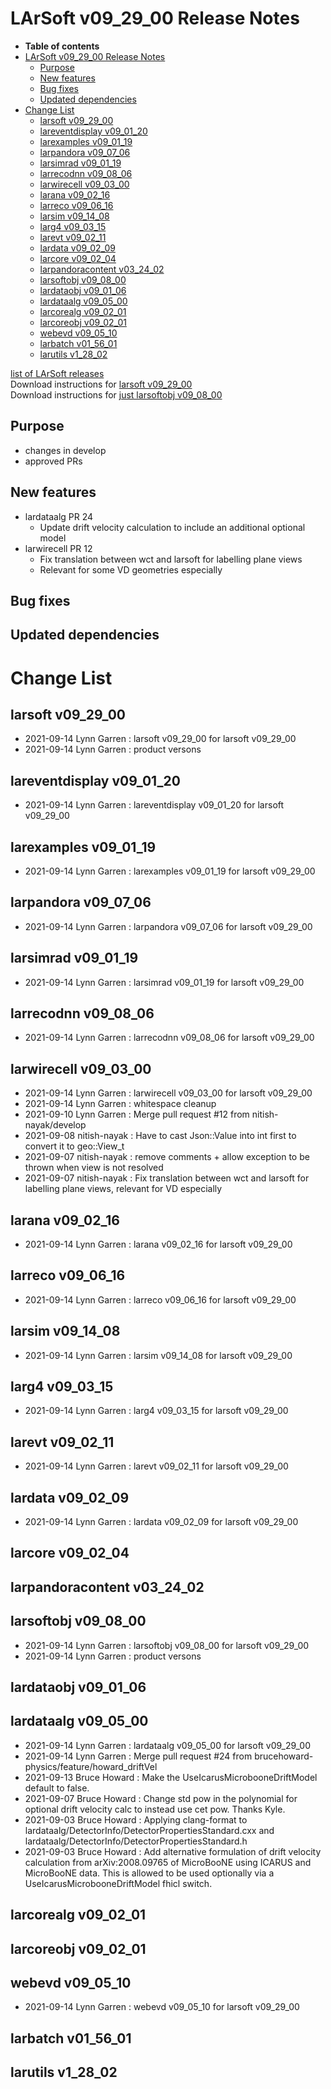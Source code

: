 LArSoft v09\_29\_00 Release Notes
======================================================================

-   **Table of contents**
-   [LArSoft v09\_29\_00 Release Notes](#LArSoft-v09_29_00-Release-Notes)
    -   [Purpose](#Purpose)
    -   [New features](#New-features)
    -   [Bug fixes](#Bug-fixes)
    -   [Updated dependencies](#Updated-dependencies)
-   [Change List](#Change-List)
    -   [larsoft v09\_29\_00](#larsoft-v09_29_00)
    -   [lareventdisplay v09\_01\_20](#lareventdisplay-v09_01_20)
    -   [larexamples v09\_01\_19](#larexamples-v09_01_19)
    -   [larpandora v09\_07\_06](#larpandora-v09_07_06)
    -   [larsimrad v09\_01\_19](#larsimrad-v09_01_19)
    -   [larrecodnn v09\_08\_06](#larrecodnn-v09_08_06)
    -   [larwirecell v09\_03\_00](#larwirecell-v09_03_00)
    -   [larana v09\_02\_16](#larana-v09_02_16)
    -   [larreco v09\_06\_16](#larreco-v09_06_16)
    -   [larsim v09\_14\_08](#larsim-v09_14_08)
    -   [larg4 v09\_03\_15](#larg4-v09_03_15)
    -   [larevt v09\_02\_11](#larevt-v09_02_11)
    -   [lardata v09\_02\_09](#lardata-v09_02_09)
    -   [larcore v09\_02\_04](#larcore-v09_02_04)
    -   [larpandoracontent v03\_24\_02](#larpandoracontent-v03_24_02)
    -   [larsoftobj v09\_08\_00](#larsoftobj-v09_08_00)
    -   [lardataobj v09\_01\_06](#lardataobj-v09_01_06)
    -   [lardataalg v09\_05\_00](#lardataalg-v09_05_00)
    -   [larcorealg v09\_02\_01](#larcorealg-v09_02_01)
    -   [larcoreobj v09\_02\_01](#larcoreobj-v09_02_01)
    -   [webevd v09\_05\_10](#webevd-v09_05_10)
    -   [larbatch v01\_56\_01](#larbatch-v01_56_01)
    -   [larutils v1\_28\_02](#larutils-v1_28_02)

[list of LArSoft releases](LArSoft_release_list)\
Download instructions for [larsoft v09\_29\_00](http://scisoft.fnal.gov/scisoft/bundles/larsoft/v09_29_00/larsoft-v09_29_00.html)\
Download instructions for [just larsoftobj v09\_08\_00](http://scisoft.fnal.gov/scisoft/bundles/larsoftobj/v09_08_00/larsoftobj-v09_08_00.html)

Purpose
--------------------

-   changes in develop
-   approved PRs

New features
------------------------------

-   lardataalg PR 24
    -   Update drift velocity calculation to include an additional optional model
-   larwirecell PR 12
    -   Fix translation between wct and larsoft for labelling plane views
    -   Relevant for some VD geometries especially

Bug fixes
------------------------

Updated dependencies
----------------------------------------------

Change List
============================

larsoft v09\_29\_00
------------------------------------------

-   2021-09-14 Lynn Garren : larsoft v09\_29\_00 for larsoft v09\_29\_00
-   2021-09-14 Lynn Garren : product versons

lareventdisplay v09\_01\_20
----------------------------------------------------------

-   2021-09-14 Lynn Garren : lareventdisplay v09\_01\_20 for larsoft v09\_29\_00

larexamples v09\_01\_19
--------------------------------------------------

-   2021-09-14 Lynn Garren : larexamples v09\_01\_19 for larsoft v09\_29\_00

larpandora v09\_07\_06
------------------------------------------------

-   2021-09-14 Lynn Garren : larpandora v09\_07\_06 for larsoft v09\_29\_00

larsimrad v09\_01\_19
----------------------------------------------

-   2021-09-14 Lynn Garren : larsimrad v09\_01\_19 for larsoft v09\_29\_00

larrecodnn v09\_08\_06
------------------------------------------------

-   2021-09-14 Lynn Garren : larrecodnn v09\_08\_06 for larsoft v09\_29\_00

larwirecell v09\_03\_00
--------------------------------------------------

-   2021-09-14 Lynn Garren : larwirecell v09\_03\_00 for larsoft v09\_29\_00
-   2021-09-14 Lynn Garren : whitespace cleanup
-   2021-09-10 Lynn Garren : Merge pull request \#12 from nitish-nayak/develop
-   2021-09-08 nitish-nayak : Have to cast Json::Value into int first to convert it to geo::View\_t
-   2021-09-07 nitish-nayak : remove comments + allow exception to be thrown when view is not resolved
-   2021-09-07 nitish-nayak : Fix translation between wct and larsoft for labelling plane views, relevant for VD especially

larana v09\_02\_16
----------------------------------------

-   2021-09-14 Lynn Garren : larana v09\_02\_16 for larsoft v09\_29\_00

larreco v09\_06\_16
------------------------------------------

-   2021-09-14 Lynn Garren : larreco v09\_06\_16 for larsoft v09\_29\_00

larsim v09\_14\_08
----------------------------------------

-   2021-09-14 Lynn Garren : larsim v09\_14\_08 for larsoft v09\_29\_00

larg4 v09\_03\_15
--------------------------------------

-   2021-09-14 Lynn Garren : larg4 v09\_03\_15 for larsoft v09\_29\_00

larevt v09\_02\_11
----------------------------------------

-   2021-09-14 Lynn Garren : larevt v09\_02\_11 for larsoft v09\_29\_00

lardata v09\_02\_09
------------------------------------------

-   2021-09-14 Lynn Garren : lardata v09\_02\_09 for larsoft v09\_29\_00

larcore v09\_02\_04
------------------------------------------

larpandoracontent v03\_24\_02
--------------------------------------------------------------

larsoftobj v09\_08\_00
------------------------------------------------

-   2021-09-14 Lynn Garren : larsoftobj v09\_08\_00 for larsoft v09\_29\_00
-   2021-09-14 Lynn Garren : product versons

lardataobj v09\_01\_06
------------------------------------------------

lardataalg v09\_05\_00
------------------------------------------------

-   2021-09-14 Lynn Garren : lardataalg v09\_05\_00 for larsoft v09\_29\_00
-   2021-09-14 Lynn Garren : Merge pull request \#24 from brucehoward-physics/feature/howard\_driftVel
-   2021-09-13 Bruce Howard : Make the UseIcarusMicrobooneDriftModel default to false.
-   2021-09-07 Bruce Howard : Change std pow in the polynomial for optional drift velocity calc to instead use cet pow. Thanks Kyle.
-   2021-09-03 Bruce Howard : Applying clang-format to lardataalg/DetectorInfo/DetectorPropertiesStandard.cxx and lardataalg/DetectorInfo/DetectorPropertiesStandard.h
-   2021-09-03 Bruce Howard : Add alternative formulation of drift velocity calculation from arXiv:2008.09765 of MicroBooNE using ICARUS and MicroBooNE data. This is allowed to be used optionally via a UseIcarusMicrobooneDriftModel fhicl switch.

larcorealg v09\_02\_01
------------------------------------------------

larcoreobj v09\_02\_01
------------------------------------------------

webevd v09\_05\_10
----------------------------------------

-   2021-09-14 Lynn Garren : webevd v09\_05\_10 for larsoft v09\_29\_00

larbatch v01\_56\_01
--------------------------------------------

larutils v1\_28\_02
------------------------------------------
